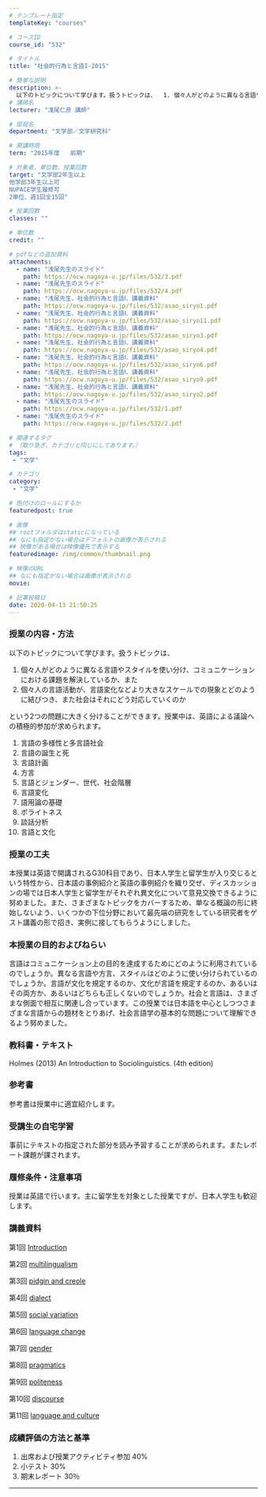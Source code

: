 ```yaml
---
# テンプレート指定
templateKey: "courses"

# コースID
course_id: "532"

# タイトル
title: "社会的行為と言語I-2015"

# 簡単な説明
description: >-
  以下のトピックについて学びます。扱うトピックは、  1. 個々人がどのように異なる言語やスタイルを使い分け、コミュニケーションにおける課題を解決しているか、また  2. 個々人の言語活動が、言語変化などより大きなスケールでの現象とどのように結びつき、また社会はそれにどう対応していくのかという2つの問題に大きく分けることができます。授業中は、英語による議論への積極的参加が求められます。 ....
# 講師名
lecturer: "淺尾仁彦 講師"

# 部局名
department: "文学部／文学研究科"

# 開講時限
term: "2015年度	前期"

# 対象者、単位数、授業回数
target: "文学部2年生以上
他学部3年生以上可
NUPACE学生履修可
2単位、週1回全15回"

# 授業回数
classes: ""

# 単位数
credit: ""

# pdfなどの追加資料
attachments:
  - name: "浅尾先生のスライド" 
    path: https://ocw.nagoya-u.jp/files/532/3.pdf
  - name: "浅尾先生のスライド" 
    path: https://ocw.nagoya-u.jp/files/532/4.pdf
  - name: "浅尾先生、社会的行為と言語Ⅰ、講義資料" 
    path: https://ocw.nagoya-u.jp/files/532/asao_siryo1.pdf
  - name: "浅尾先生、社会的行為と言語Ⅰ、講義資料" 
    path: https://ocw.nagoya-u.jp/files/532/asao_siryo11.pdf
  - name: "浅尾先生、社会的行為と言語Ⅰ、講義資料" 
    path: https://ocw.nagoya-u.jp/files/532/asao_siryo3.pdf
  - name: "浅尾先生、社会的行為と言語Ⅰ、講義資料" 
    path: https://ocw.nagoya-u.jp/files/532/asao_siryo4.pdf
  - name: "浅尾先生、社会的行為と言語Ⅰ、講義資料" 
    path: https://ocw.nagoya-u.jp/files/532/asao_siryo6.pdf
  - name: "浅尾先生、社会的行為と言語Ⅰ、講義資料" 
    path: https://ocw.nagoya-u.jp/files/532/asao_siryo9.pdf
  - name: "浅尾先生、社会的行為と言語Ⅰ、講義資料" 
    path: https://ocw.nagoya-u.jp/files/532/asao_siryo2.pdf
  - name: "浅尾先生のスライド" 
    path: https://ocw.nagoya-u.jp/files/532/1.pdf
  - name: "浅尾先生のスライド" 
    path: https://ocw.nagoya-u.jp/files/532/2.pdf

# 関連するタグ
# （取り急ぎ、カテゴリと同じにしてあります。）
tags:
 - "文学"

# カテゴリ
category:
 - "文学"

# 色付けのロールにするか
featuredpost: true

# 画像
## rootフォルダはstaticになっている
## なにも指定がない場合はデフォルトの画像が表示される
## 映像がある場合は映像優先で表示する
featuredimage: /img/common/thumbnail.png

# 映像のURL
## なにも指定がない場合は画像が表示される
movie: 

# 記事投稿日
date: 2020-04-13 21:50:25
---
```


### 授業の内容・方法

以下のトピックについて学びます。扱うトピックは、

1. 個々人がどのように異なる言語やスタイルを使い分け、コミュニケーションにおける課題を解決しているか、また
2. 個々人の言語活動が、言語変化などより大きなスケールでの現象とどのように結びつき、また社会はそれにどう対応していくのか

という2つの問題に大きく分けることができます。授業中は、英語による議論への積極的参加が求められます。

1. 言語の多様性と多言語社会
2. 言語の誕生と死
3. 言語計画
4. 方言
5. 言語とジェンダー、世代、社会階層
6. 言語変化
7. 語用論の基礎
8. ポライトネス
9. 談話分析
10. 言語と文化


### 授業の工夫

本授業は英語で開講されるG30科目であり、日本人学生と留学生が入り交じるという特性から、日本語の事例紹介と英語の事例紹介を織り交ぜ、ディスカッションの場では日本人学生と留学生がそれぞれ異文化について意見交換できるように努めました。また、さまざまなトピックをカバーするため、単なる概論の形に終始しないよう、いくつかの下位分野において最先端の研究をしている研究者をゲスト講義の形で招き、実例に接してもらうようにしました。





### 本授業の目的およびねらい

言語はコミュニケーション上の目的を達成するためにどのように利用されているのでしょうか。異なる言語や方言、スタイルはどのように使い分けられているのでしょうか。言語が文化を規定するのか、文化が言語を規定するのか、あるいはその両方か、あるいはどちらも正しくないのでしょうか。社会と言語は、さまざまな側面で相互に関連し合っています。この授業では日本語を中心としつつさまざまな言語からの題材をとりあげ、社会言語学の基本的な問題について理解できるよう努めました。

### 教科書・テキスト

Holmes (2013) An Introduction to Sociolinguistics. (4th edition)

### 参考書

参考書は授業中に適宜紹介します。

### 受講生の自宅学習

事前にテキストの指定された部分を読み予習することが求められます。またレポート課題が課されます。

### 履修条件・注意事項

授業は英語で行います。主に留学生を対象とした授業ですが、日本人学生も歓迎します。





### 講義資料

第1回
[Introduction](https://ocw.nagoya-u.jp/files/532/asao_siryo1.pdf) 


第2回
[multilingualism](https://ocw.nagoya-u.jp/files/532/asao_siryo2.pdf) 


第3回
[pidgin and creole](https://ocw.nagoya-u.jp/files/532/asao_siryo3.pdf) 


第4回
[dialect](https://ocw.nagoya-u.jp/files/532/asao_siryo4.pdf) 


第5回
[social variation](https://ocw.nagoya-u.jp/files/532/1.pdf) 


第6回
[language change](https://ocw.nagoya-u.jp/files/532/asao_siryo6.pdf) 


第7回
[gender](https://ocw.nagoya-u.jp/files/532/2.pdf) 


第8回
[pragmatics](https://ocw.nagoya-u.jp/files/532/3.pdf) 


第9回
[politeness](https://ocw.nagoya-u.jp/files/532/asao_siryo9.pdf) 


第10回
[discourse](https://ocw.nagoya-u.jp/files/532/4.pdf) 


第11回
[language and culture](https://ocw.nagoya-u.jp/files/532/asao_siryo11.pdf) 







### 成績評価の方法と基準

1. 出席および授業アクティビティ参加 40%
2. 小テスト 30%
3. 期末レポート 30％



-----